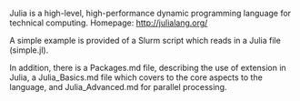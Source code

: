 Julia is a high-level, high-performance dynamic programming language for technical computing. Homepage: http://julialang.org/

A simple example is provided of a Slurm script which reads in a Julia file (simple.jl).

In addition, there is a Packages.md file, describing the use of extension in Julia, a Julia_Basics.md file which covers to the core aspects to the language, and Julia_Advanced.md for parallel processing.
